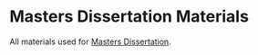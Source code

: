 # Masters Dissertation Materials

All materials used for [Masters Dissertation](https://www.repositorio.unicamp.br/acervo/detalhe/1164411).
